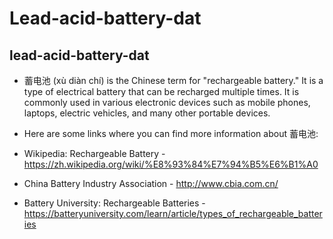 
# Lead-acid-battery-dat

## lead-acid-battery-dat

- 蓄电池 (xù diàn chí) is the Chinese term for "rechargeable battery." It is a type of electrical battery that can be recharged multiple times. It is commonly used in various electronic devices such as mobile phones, laptops, electric vehicles, and many other portable devices.

- Here are some links where you can find more information about 蓄电池:

- Wikipedia: Rechargeable Battery - https://zh.wikipedia.org/wiki/%E8%93%84%E7%94%B5%E6%B1%A0
- China Battery Industry Association - http://www.cbia.com.cn/
- Battery University: Rechargeable Batteries - https://batteryuniversity.com/learn/article/types_of_rechargeable_batteries

